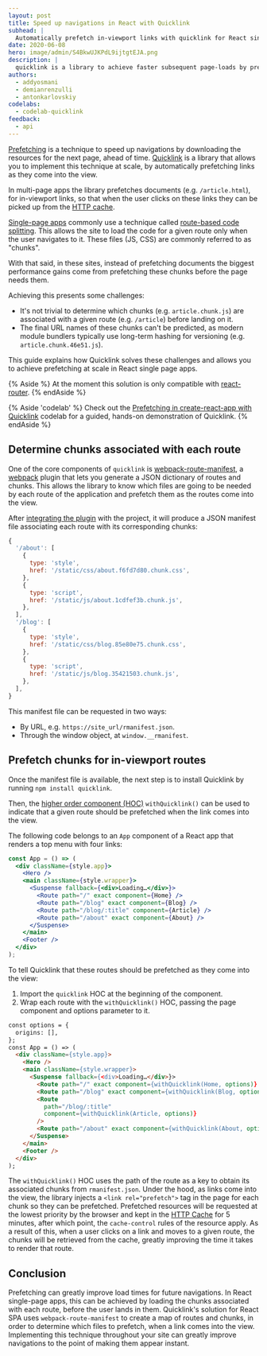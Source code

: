 ```yaml
---
layout: post
title: Speed up navigations in React with Quicklink
subhead: |
  Automatically prefetch in-viewport links with quicklink for React single page applications.
date: 2020-06-08
hero: image/admin/S4BkwUJKPdL9ijtgtEJA.png
description: |
  quicklink is a library to achieve faster subsequent page-loads by prefetching in-viewport links during idle time.
authors:
  - addyosmani
  - demianrenzulli
  - antonkarlovskiy
codelabs:
  - codelab-quicklink
feedback:
  - api
---
```


[Prefetching](/link-prefetch/) is a technique to speed up navigations by downloading the resources for the next page, ahead of time. [Quicklink](https://github.com/GoogleChromeLabs/quicklink) is a library that allows you to implement this technique at scale, by automatically prefetching links as they come into the view.

In multi-page apps the library prefetches documents (e.g. `/article.html`), for in-viewport links, so that when the user clicks on these links they can be picked up from the [HTTP cache](/http-cache/).

[Single-page apps](https://en.wikipedia.org/wiki/Single-page_application) commonly use a technique called [route-based code splitting](/reduce-javascript-payloads-with-code-splitting/). This allows the site to load the code for a given route only when the user navigates to it. These files (JS, CSS) are commonly referred to as "chunks".

With that said, in these sites, instead of prefetching documents the biggest performance gains come from prefetching these chunks before the page needs them.

Achieving this presents some challenges:

- It's not trivial to determine which chunks (e.g. `article.chunk.js`) are associated with a given route (e.g. `/article`) before landing on it.
- The final URL names of these chunks can't be predicted, as modern module bundlers typically use long-term hashing for versioning (e.g. `article.chunk.46e51.js`).

This guide explains how Quicklink solves these challenges and allows you to achieve prefetching at scale in React single page apps.

{% Aside %}
At the moment this solution is only compatible with [react-router](https://www.npmjs.com/package/react-router).
{% endAside %}

{% Aside 'codelab' %}
  Check out the [Prefetching in create-react-app with Quicklink](/codelab-quicklink/)
  codelab for a guided, hands-on demonstration of Quicklink.
{% endAside %}

## Determine chunks associated with each route

One of the core components of `quicklink` is [webpack-route-manifest](https://github.com/lukeed/webpack-route-manifest), a [webpack](https://webpack.js.org/) plugin that lets you generate a JSON dictionary of routes and chunks.
This allows the library to know which files are going to be needed by each route of the application and prefetch them as the routes come into the view.

After [integrating the plugin](https://github.com/lukeed/webpack-route-manifest#install) with the project, it will produce a JSON manifest file associating each route with its corresponding chunks:

```javascript
{
  '/about': [
    {
      type: 'style',
      href: '/static/css/about.f6fd7d80.chunk.css',
    },
    {
      type: 'script',
      href: '/static/js/about.1cdfef3b.chunk.js',
    },
  ],
  '/blog': [
    {
      type: 'style',
      href: '/static/css/blog.85e80e75.chunk.css',
    },
    {
      type: 'script',
      href: '/static/js/blog.35421503.chunk.js',
    },
  ],
}
```

This manifest file can be requested in two ways:

- By URL, e.g. `https://site_url/rmanifest.json`.
- Through the window object, at `window.__rmanifest`.

## Prefetch chunks for in-viewport routes

Once the manifest file is available, the next step is to install Quicklink by running `npm install quicklink`.

Then, the [higher order component (HOC)](https://reactjs.org/docs/higher-order-components.html) `withQuicklink()` can be used to indicate that a given route should be prefetched when the link comes into the view.

The following code belongs to an `App` component of a React app that renders a top menu with four links:

```jsx
const App = () => (
  <div className={style.app}>
    <Hero />
    <main className={style.wrapper}>
      <Suspense fallback={<div>Loading…</div>}>
        <Route path="/" exact component={Home} />
        <Route path="/blog" exact component={Blog} />
        <Route path="/blog/:title" component={Article} />
        <Route path="/about" exact component={About} />
      </Suspense>
    </main>
    <Footer />
  </div>
);
```

To tell Quicklink that these routes should be prefetched as they come into the view:

1. Import the `quicklink` HOC at the beginning of the component.
1. Wrap each route with the `withQuicklink()` HOC, passing the page component and options parameter to it.

```html
const options = {
  origins: [],
};
const App = () => (
  <div className={style.app}>
    <Hero />
    <main className={style.wrapper}>
      <Suspense fallback={<div>Loading…</div>}>
        <Route path="/" exact component={withQuicklink(Home, options)} />
        <Route path="/blog" exact component={withQuicklink(Blog, options)} />
        <Route
          path="/blog/:title"
          component={withQuicklink(Article, options)}
        />
        <Route path="/about" exact component={withQuicklink(About, options)} />
      </Suspense>
    </main>
    <Footer />
  </div>
);
```

The `withQuicklink()` HOC uses the path of the route as a key to obtain its associated chunks from `rmanifest.json`.
Under the hood, as links come into the view, the library injects a `<link rel="prefetch">` tag in the page for each chunk so they can be prefetched.
Prefetched resources will be requested at the lowest priority by the browser and kept in the [HTTP Cache](/http-cache/) for 5 minutes, after which point, the `cache-control` rules of the resource apply.
As a result of this, when a user clicks on a link and moves to a given route, the chunks will be retrieved from the cache, greatly improving the time it takes to render that route.

## Conclusion

Prefetching can greatly improve load times for future navigations. In React single-page apps, this can be achieved by loading the chunks associated with each route, before the user lands in them.
Quicklink's solution for React SPA uses `webpack-route-manifest` to create a map of routes and chunks, in order to determine which files to prefetch, when a link comes into the view.
Implementing this technique throughout your site can greatly improve navigations to the point of making them appear instant.

